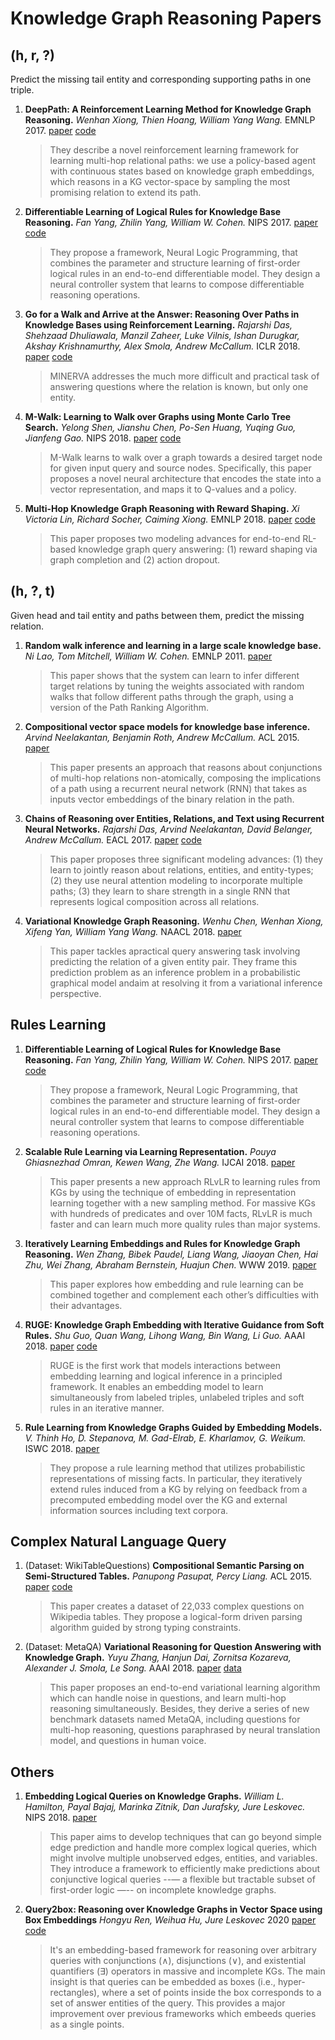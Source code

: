 # Knowledge Graph Reasoning Papers

## (h, r, ?)
Predict the missing tail entity and corresponding supporting paths in one triple.

1. **DeepPath: A Reinforcement Learning Method for Knowledge Graph Reasoning.** *Wenhan Xiong, Thien Hoang, William Yang Wang.* EMNLP  2017. [paper](https://www.aclweb.org/anthology/D17-1060) [code](https://github.com/xwhan/DeepPath)
    > They describe a novel reinforcement learning framework for learning multi-hop relational paths: we use a policy-based agent with continuous states based on knowledge graph embeddings, which reasons in a KG vector-space by sampling the most promising relation to extend its path.

1. **Differentiable Learning of Logical Rules for Knowledge Base Reasoning.** *Fan Yang, Zhilin Yang, William W. Cohen.* NIPS 2017. [paper](https://papers.nips.cc/paper/6826-differentiable-learning-of-logical-rules-for-knowledge-base-reasoning.pdf) [code](https://github.com/fanyangxyz/Neural-LP)
    > They propose a framework, Neural Logic Programming, that combines the parameter and structure learning of first-order logical rules in an end-to-end differentiable model. They design a neural controller system that learns to compose differentiable reasoning operations.

1. **Go for a Walk and Arrive at the Answer: Reasoning Over Paths in Knowledge Bases using Reinforcement Learning.** *Rajarshi Das, Shehzaad Dhuliawala, Manzil Zaheer, Luke Vilnis, Ishan Durugkar, Akshay Krishnamurthy,  Alex Smola, Andrew McCallum.* ICLR 2018. [paper](https://arxiv.org/pdf/1711.05851.pdf) [code](https://github.com/shehzaadzd/MINERVA)
    > MINERVA addresses the much more difficult and practical task of answering questions where the relation is known, but only one entity. 

1. **M-Walk: Learning to Walk over Graphs using Monte Carlo Tree Search.** *Yelong Shen, Jianshu Chen, Po-Sen Huang, Yuqing Guo, Jianfeng Gao.* NIPS 2018. [paper](https://papers.nips.cc/paper/7912-m-walk-learning-to-walk-over-graphs-using-monte-carlo-tree-search.pdf) [code](https://github.com/yelongshen/GraphWalk)
    > M-Walk learns to walk over a graph towards a desired target node for given input query and source nodes. Specifically, this paper proposes a novel neural architecture that encodes the state into a vector representation, and maps it to Q-values and a policy.
    
1. **Multi-Hop Knowledge Graph Reasoning with Reward Shaping.** *Xi Victoria Lin, Richard Socher, Caiming Xiong.* EMNLP 2018. [paper](https://aclweb.org/anthology/D18-1362) [code](https://github.com/salesforce/MultiHopKG)
    > This paper proposes two modeling advances for end-to-end RL-based knowledge graph query answering: (1) reward shaping via graph completion and (2) action dropout. 


## (h, ?, t)
Given head and tail entity and paths between them, predict the missing relation.

1. **Random walk inference and learning in a large scale knowledge base.** *Ni Lao, Tom Mitchell, William W. Cohen.* EMNLP 2011. [paper](https://www.cs.cmu.edu/~tom/pubs/lao-emnlp11.pdf) 
    > This paper shows that the system can learn to infer different target relations by tuning the weights associated with random walks that follow different paths through the graph, using a version of the Path Ranking Algorithm.
    
1. **Compositional vector space models for knowledge base inference.** *Arvind Neelakantan, Benjamin Roth, Andrew McCallum.* ACL 2015. [paper](https://www.aclweb.org/anthology/P15-1016) 
    > This paper presents an approach that reasons about conjunctions of multi-hop relations non-atomically, composing the implications of a path using a recurrent neural network (RNN) that takes as inputs vector embeddings of the binary relation in the path.

1. **Chains of Reasoning over Entities, Relations, and Text using Recurrent Neural Networks.** *Rajarshi Das, Arvind Neelakantan, David Belanger, Andrew McCallum.* EACL 2017. [paper](https://www.aclweb.org/anthology/E17-1013) [code](https://rajarshd.github.io/ChainsofReasoning/)
    > This paper proposes three significant modeling advances: (1) they learn to jointly reason about relations, entities, and entity-types; (2) they use neural attention modeling to incorporate multiple paths; (3) they learn to share strength in a single RNN that represents logical composition across all relations.
    
1. **Variational Knowledge Graph Reasoning.** *Wenhu Chen, Wenhan Xiong, Xifeng Yan, William Yang Wang.* NAACL 2018. [paper](https://aclweb.org/anthology/N18-1165) 
    > This paper tackles apractical query answering task involving predicting the relation of a given entity pair. They frame this prediction problem as an inference problem in a probabilistic graphical model andaim at resolving it from a variational inference perspective.


## Rules Learning

1. **Differentiable Learning of Logical Rules for Knowledge Base Reasoning.** *Fan Yang, Zhilin Yang, William W. Cohen.* NIPS 2017. [paper](https://papers.nips.cc/paper/6826-differentiable-learning-of-logical-rules-for-knowledge-base-reasoning.pdf) [code](https://github.com/fanyangxyz/Neural-LP)
    > They propose a framework, Neural Logic Programming, that combines the parameter and structure learning of first-order logical rules in an end-to-end differentiable model. They design a neural controller system that learns to compose differentiable reasoning operations.

1. **Scalable Rule Learning via Learning Representation.** *Pouya Ghiasnezhad Omran, Kewen Wang, Zhe Wang.* IJCAI 2018. [paper](https://www.ijcai.org/proceedings/2018/0297.pdf)
    > This paper presents a new approach RLvLR to learning rules from KGs by using the technique of embedding in representation learning together with a new sampling method. For massive KGs with hundreds of predicates and over 10M facts, RLvLR is much faster and can learn much more quality rules than major systems.

1. **Iteratively Learning Embeddings and Rules for Knowledge Graph Reasoning.** *Wen Zhang, Bibek Paudel, Liang Wang, Jiaoyan Chen, Hai Zhu, Wei Zhang, Abraham Bernstein, Huajun Chen.* WWW 2019. [paper](https://arxiv.org/pdf/1903.08948.pdf)
    > This paper explores how embedding and rule learning can be combined together and complement each other’s difficulties with their advantages.

1. **RUGE: Knowledge Graph Embedding with Iterative Guidance from Soft Rules.** *Shu Guo, Quan Wang, Lihong Wang, Bin Wang, Li Guo.* AAAI 2018. [paper](https://arxiv.org/pdf/1711.11231.pdf) [code](https://github.com/iieir-km/RUGE)
    > RUGE is the first work that models interactions between embedding learning and logical inference in a principled framework. It enables an embedding model to learn simultaneously from labeled triples, unlabeled triples and soft rules in an iterative manner.

1. **Rule Learning from Knowledge Graphs Guided by Embedding Models.** *V. Thinh Ho, D. Stepanova, M. Gad-Elrab, E. Kharlamov, G. Weikum.* ISWC 2018. [paper](https://people.mpi-inf.mpg.de/~dstepano/conferences/ISWC2018/paper/ISWC2018paper.pdf)
    > They propose a rule learning method that utilizes probabilistic representations of missing facts. In particular, they iteratively extend rules induced from a KG by relying on feedback from a precomputed embedding model over the KG and external information sources including text corpora.





## Complex Natural Language Query

1. (Dataset: WikiTableQuestions) **Compositional Semantic Parsing on Semi-Structured Tables.** *Panupong Pasupat, Percy Liang.* ACL 2015. [paper](https://aclweb.org/anthology/P15-1142) [code](https://github.com/ppasupat/WikiTableQuestions)
    > This paper creates a dataset of 22,033 complex questions on Wikipedia tables. They propose a logical-form driven parsing algorithm guided by strong typing constraints.

1. (Dataset: MetaQA) **Variational Reasoning for Question Answering with Knowledge Graph.** *Yuyu Zhang, Hanjun Dai, Zornitsa Kozareva, Alexander J. Smola, Le Song.* AAAI 2018. [paper](https://arxiv.org/pdf/1709.04071.pdf) [data](https://github.com/yuyuz/MetaQA)
    > This paper proposes an end-to-end variational learning algorithm which can handle noise in questions, and learn multi-hop reasoning simultaneously. Besides, they derive a series of new benchmark datasets named MetaQA, including questions for multi-hop reasoning, questions paraphrased by neural translation model, and questions in human voice.





## Others

1. **Embedding Logical Queries on Knowledge Graphs.** *William L. Hamilton, Payal Bajaj, Marinka Zitnik, Dan Jurafsky, Jure Leskovec.* NIPS 2018. [paper](http://papers.nips.cc/paper/7473-embedding-logical-queries-on-knowledge-graphs.pdf)
    > This paper aims to develop techniques that can go beyond simple edge prediction and handle more complex logical queries, which might involve multiple unobserved edges, entities, and variables. They introduce a framework to efficiently make predictions about conjunctive logical queries --— a flexible but tractable subset of first-order logic —-- on incomplete knowledge graphs.
    
2. **Query2box: Reasoning over Knowledge Graphs in Vector Space using Box Embeddings** *Hongyu Ren, Weihua Hu, Jure Leskovec* 2020 [paper](https://arxiv.org/abs/2002.05969) [code](http://snap.stanford.edu/query2box)
    > It's an embedding-based framework for reasoning over arbitrary queries with conjunctions (∧), disjunctions (∨), and existential quantifiers (∃) operators in massive and incomplete KGs.  The main insight is that queries can be embedded as boxes (i.e., hyper-rectangles), where a set of points inside the box corresponds to a set of answer entities of the query. This provides a major improvement over previous frameworks which embeeds queries as a single points. 
